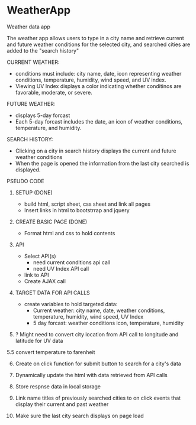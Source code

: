 # WeatherApp
Weather data app

The weather app allows users to type in a city name and retrieve current and future weather conditions for the selected city, and searched cities are added to the "search history"

CURRENT WEATHER: 
- conditions must include: city name, date, icon representing weather conditions, temperature, humidity, wind speed, and UV index.
- Viewing UV Index displays a color indicating whether conditinos are favorable, moderate, or severe. 

FUTURE WEATHER: 
- displays 5-day forcast
- Each 5-day forcast includes the date, an icon of weather conditions, temperature, and humidity.

SEARCH HISTORY:
- Clicking on a city in search history displays the current and future weather conditions
- When the page is opened the information from the last city searched is displayed. 

PSEUDO CODE

1. SETUP (DONE)
    - build html, script sheet, css sheet and link all pages
    - Insert links in html to bootstrrap and jquery

2. CREATE BASIC PAGE (DONE)
    - Format html and css to hold contents

3. API
    - Select API(s)
        * need current conditions api call 
        * need UV Index API call
    - link to API
    - Create AJAX call

4. TARGET DATA FOR API CALLS
    - create variables to hold targeted data: 
        * Current weather: city name, date, weather conditions, temperature, humidity, wind speed, UV Index
        * 5 day forcast: weather conditions icon, temperature, humidity

5. ? Might need to convert city location from API call to longitude and latitude for UV data

5.5 convert temperature to farenheit

6. Create on click function for submit button to search for a city's data

7. Dynamically update the html with data retrieved from API calls

8. Store respnse data in local storage

9. Link name titles of previously searched cities to on click events that display their current and past weather

10. Make sure the last city search displays on page load



